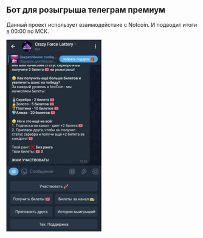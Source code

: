 Бот для розыгрыша телеграм премиум 
-----
Данный проект использует взаимодействие с Notcoin. И подводит итоги в 00:00 по МСК.

<img src=photo_2024-02-08_15-26-37.jpg width="250"/>
